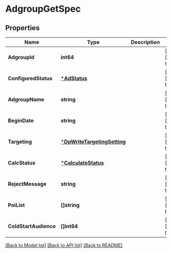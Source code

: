 # AdgroupGetSpec

## Properties
Name | Type | Description | Notes
------------ | ------------- | ------------- | -------------
**AdgroupId** | **int64** |  | [optional] [default to null]
**ConfiguredStatus** | [***AdStatus**](AdStatus.md) |  | [optional] [default to null]
**AdgroupName** | **string** |  | [optional] [default to null]
**BeginDate** | **string** |  | [optional] [default to null]
**Targeting** | [***DpWriteTargetingSetting**](dp_write_targeting_setting.md) |  | [optional] [default to null]
**CalcStatus** | [***CalculateStatus**](CalculateStatus.md) |  | [optional] [default to null]
**RejectMessage** | **string** |  | [optional] [default to null]
**PoiList** | **[]string** |  | [optional] [default to null]
**ColdStartAudience** | **[]int64** |  | [optional] [default to null]

[[Back to Model list]](../README.md#documentation-for-models) [[Back to API list]](../README.md#documentation-for-api-endpoints) [[Back to README]](../README.md)


